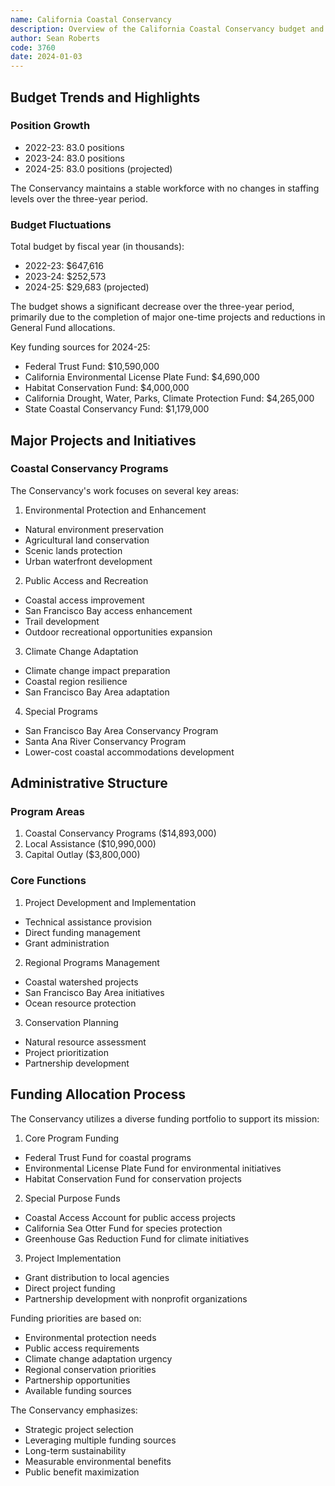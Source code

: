 ```yaml
---
name: California Coastal Conservancy
description: Overview of the California Coastal Conservancy budget and operations
author: Sean Roberts
code: 3760
date: 2024-01-03
---
```


## Budget Trends and Highlights

### Position Growth
- 2022-23: 83.0 positions
- 2023-24: 83.0 positions
- 2024-25: 83.0 positions (projected)

The Conservancy maintains a stable workforce with no changes in staffing levels over the three-year period.

### Budget Fluctuations
Total budget by fiscal year (in thousands):
- 2022-23: $647,616
- 2023-24: $252,573
- 2024-25: $29,683 (projected)

The budget shows a significant decrease over the three-year period, primarily due to the completion of major one-time projects and reductions in General Fund allocations.

Key funding sources for 2024-25:
- Federal Trust Fund: $10,590,000
- California Environmental License Plate Fund: $4,690,000
- Habitat Conservation Fund: $4,000,000
- California Drought, Water, Parks, Climate Protection Fund: $4,265,000
- State Coastal Conservancy Fund: $1,179,000

## Major Projects and Initiatives

### Coastal Conservancy Programs
The Conservancy's work focuses on several key areas:

1. Environmental Protection and Enhancement
- Natural environment preservation
- Agricultural land conservation
- Scenic lands protection
- Urban waterfront development

2. Public Access and Recreation
- Coastal access improvement
- San Francisco Bay access enhancement
- Trail development
- Outdoor recreational opportunities expansion

3. Climate Change Adaptation
- Climate change impact preparation
- Coastal region resilience
- San Francisco Bay Area adaptation

4. Special Programs
- San Francisco Bay Area Conservancy Program
- Santa Ana River Conservancy Program
- Lower-cost coastal accommodations development

## Administrative Structure

### Program Areas
1. Coastal Conservancy Programs ($14,893,000)
2. Local Assistance ($10,990,000)
3. Capital Outlay ($3,800,000)

### Core Functions
1. Project Development and Implementation
- Technical assistance provision
- Direct funding management
- Grant administration

2. Regional Programs Management
- Coastal watershed projects
- San Francisco Bay Area initiatives
- Ocean resource protection

3. Conservation Planning
- Natural resource assessment
- Project prioritization
- Partnership development

## Funding Allocation Process

The Conservancy utilizes a diverse funding portfolio to support its mission:

1. Core Program Funding
- Federal Trust Fund for coastal programs
- Environmental License Plate Fund for environmental initiatives
- Habitat Conservation Fund for conservation projects

2. Special Purpose Funds
- Coastal Access Account for public access projects
- California Sea Otter Fund for species protection
- Greenhouse Gas Reduction Fund for climate initiatives

3. Project Implementation
- Grant distribution to local agencies
- Direct project funding
- Partnership development with nonprofit organizations

Funding priorities are based on:
- Environmental protection needs
- Public access requirements
- Climate change adaptation urgency
- Regional conservation priorities
- Partnership opportunities
- Available funding sources

The Conservancy emphasizes:
- Strategic project selection
- Leveraging multiple funding sources
- Long-term sustainability
- Measurable environmental benefits
- Public benefit maximization 